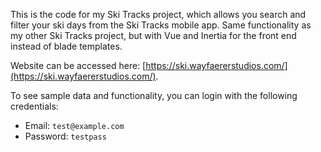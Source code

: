This is the code for my Ski Tracks project, which allows you search and filter your ski days from the Ski Tracks mobile app. Same functionality as my other Ski Tracks project, but with Vue and Inertia for the front end instead of blade templates.

Website can be accessed here: [https://ski.wayfaererstudios.com/](https://ski.wayfaererstudios.com/).

To see sample data and functionality, you can login with the following credentials:
- Email: `test@example.com`
- Password: `testpass`